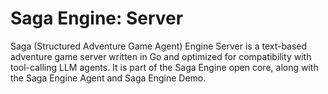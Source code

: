 # Saga Engine: Server

Saga (Structured Adventure Game Agent) Engine Server is a text-based adventure game server written in Go and optimized for compatibility with tool-calling LLM agents. It is part of the Saga Engine open core, along with the Saga Engine Agent and Saga Engine Demo.